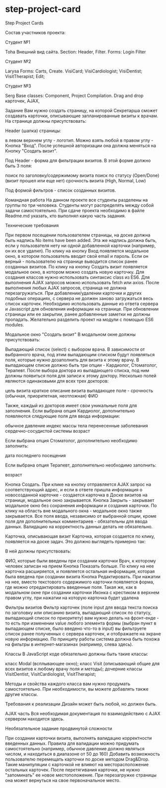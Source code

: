 
# step-project-card

Step Project Cards

Состав участников проекта:

Студент №1

 Toha
 Внешний вид сайта.
 Section: Header, Filter.
 Forms: Login
 Filter
 
Студент №2

Larysa
 Forms: Сarts, Create.
 VisiCard; VisiCardiologist; VisiDentist; VisitTherapist; Edit; 

Студент №3

Serg
Base classes: Component, 
Project Compilation.
Drag and drop карточек,
AJAX,





Задание
Вам нужно создать страницу, на которой Секретарша сможет создавать карточки, описывающие запланированные визиты к врачам.
На странице должны присутствовать:

Header (шапка) страницы:

в левом верхнем углу - логотип. Можно взять любой
в правом углу - Кнопка "Вход". После успешной авторизации она должна меняться на Кнопку "Создать визит".


Под Header - форма для фильтрации визитов. В этой форме должно быть 3 поля:

поиск по заголовку/содержимому визита
поиск по статусу (Open/Done) (визит прошел или еще нет)
срочность визита (High, Normal, Low)


Под формой фильтров - список созданных визитов.


Командная работа
На данном проекте все студенты разделены на группы по три человека. Студенты могут распределять между собой задачи самостоятельно. При сдаче проекта необходимо в файле Readme.md указать, кто выполнял какую часть задания.

Технические требования

При первом посещении пользователем страницы, на доске должна быть надпись No items have been added. Эта же надпись должна быть, если у пользователя нету ни одной добавленной карточки (например, он их все удалил).
По клику на кнопку Вход появляется модальное окно, в котором пользователь вводит свой email и пароль. Если он верный - пользователю на странице выводится список ранее созданных визитов.
По клику на кнопку Создать визит появляется модальное окно, в котором можно создать новую карточку.
Для создания классов нужно использовать синтаксис class из ES6.
Для выполнения AJAX запросов можно использовать fetch или axios.
После выполнения любых AJAX запросов, страница не должна перезагружаться. При добавлении/удалении карточки и других подобных операциях, с сервера не должен заново загружаться весь список карточек. Необходимо использовать данные из ответа сервера и Javascript для обновления информации на странице.
При обновлении страницы или ее закрытии, ранее добавленные заметки не должны пропадать.
Желательно разделить проект на модули с помощью ES6 modules.


Модальное окно "Создать визит"
В модальном окне должны присутствовать:

Выпадающий список (select) с выбором врача. В зависимости от выбранного врача, под этим выпадающим списком будут появляться поля, которые нужно дозаполнить для визита к этому врачу.
В выпадающем списке должно быть три опции - Кардиолог, Стоматолог, Терапевт.
После выбора доктора из выпадающего списка, под ним должны появиться поля для записи к этому доктору. Несколько полей являются одинаковыми для всех трех докторов:

цель визита
краткое описание визита
выпадающее поле - срочность (обычная, приоритетная, неотложная)
ФИО


Также, каждый из докторов имеет свои уникальные поля для заполнения. Если выбрана опция Кардиолог, дополнительно появляются следующие поля для ввода информации:

обычное давление
индекс массы тела
перенесенные заболевания сердечно-сосудистой системы
возраст


Если выбрана опция Стоматолог, дополнительно необходимо заполнить:

дата последнего посещения


Если выбрана опция Терапевт, дополнительно необходимо заполнить:

возраст


Кнопка Создать. При клике на кнопку отправляется AJAX запрос на соответствующий адрес, и если в  ответе пришла информация о новосозданной карточке - создается карточка в Доске визитов на странице, модальное окно закрывается.
Кнопка Закрыть - закрывает модальное окно без сохранения информации и создания карточки. По клику на область вне модального окна - модальное окно также закрывается.
Все поля ввода, независимо от выбранной опции, кроме поля для дополнительных комментариев - обязательны для ввода данных. Валидацию на корректность данных делать не обязательно.


Карточка, описывающая визит
Карточка, которая создается по клику, появляется на доске задач. Это должно выглядеть примерно так:

В ней должны присутствовать:

ФИО, которые были введены при создании карточки
Врач, к которому человек записан на прием
Кнопка Показать больше. По клику на нее карточка расширяется, и появляется остальная информация, которая была введена при создании визита
Кнопка Редактировать. При нажатии на нее, вместо текстового содержимого карточки появляется форма, где можно отредактировать введенные поля. Такая же, как в модальном окне при создании карточки
Иконка с крестиком в верхнем правом углу, при нажатии на которую карточка будет удалена


Фильтры визитов
Фильтр карточек (поле input для ввода текста поиска по заголовку или описанию визита, выпадающий список по статусу, выпадающий список по приоритету) вам нужно делать на фронт-енде - то есть при изменении value любого элемента формы (выбран пункт в выпадающем списке, было введено что-то в input) вы фильтруете список ранее полученных с сервера карточек, и отображаете на экране новую информацию.
По принципу работы система должна быть похожа на фильтры в интернет-магазинах (например, слева здесь).

Классы
В JavaScript коде обязательно должны быть такие классы:

класс Modal (всплывающее окно);
класс Visit (описывающий общие для всех визитов к любому врачу поля и методы);
дочерние классы VisitDentist, VisitCardiologist, VisitTherapist;

Методы и свойства каждого класса вам нужно продумать самостоятельно. При необходимости, вы можете добавлять также другие классы.

Требования к реализации
Дизайн может быть любой, но должен быть.

AJAX часть
Вся необходимая документация по взаимодействию с AJAX сервером находится здесь.

Необязательное задание продвинутой сложности

При создании карточки визита, выполнять валидацию корректности введенных данных. Правила для валидации можно придумать самостоятельно (например, обычное давление должно являться числом, и находиться в диапазоне от 50 до 160)
Добавить возможность пользователю перемещать карточки по доске методом Drag&Drop. Такие манипуляции с карточкой не влияют на месторасположение остальных карточек. После перетягивания карточки, не нужно "запоминать" ее новое местоположение. При перезагружке страницы она может вернуться на свое первоначальное место.